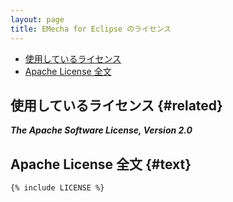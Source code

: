 ```yaml
---
layout: page
title: EMecha for Eclipse のライセンス
---
```


* [使用しているライセンス](#related)
* [Apache License 全文](#text)

## 使用しているライセンス {#related}

***The Apache Software License, Version 2.0***

## Apache License 全文 {#text}

```
{% include LICENSE %}
```
